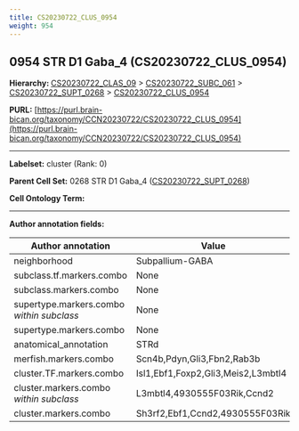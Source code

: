 ```yaml
---
title: CS20230722_CLUS_0954
weight: 954
---
```

## 0954 STR D1 Gaba_4 (CS20230722_CLUS_0954)
<b>Hierarchy: </b>
[CS20230722_CLAS_09](../CS20230722_CLAS_09) >
[CS20230722_SUBC_061](../CS20230722_SUBC_061) >
[CS20230722_SUPT_0268](../CS20230722_SUPT_0268) >
[CS20230722_CLUS_0954](../CS20230722_CLUS_0954)

**PURL:** [https://purl.brain-bican.org/taxonomy/CCN20230722/CS20230722_CLUS_0954](https://purl.brain-bican.org/taxonomy/CCN20230722/CS20230722_CLUS_0954)

---


**Labelset:** cluster (Rank: 0)

**Parent Cell Set:** 0268 STR D1 Gaba_4 ([CS20230722_SUPT_0268](../CS20230722_SUPT_0268))



**Cell Ontology Term:** 

[MARKER GENES.]: #


---

[TRANSFERRED ANNOTATIONS.]: #


[AUTHOR ANNOTATION FIELDS.]: #


**Author annotation fields:**

| Author annotation | Value |
|-------------------|-------|
|neighborhood|Subpallium-GABA|
|subclass.tf.markers.combo|None|
|subclass.markers.combo|None|
|supertype.markers.combo _within subclass_|None|
|supertype.markers.combo|None|
|anatomical_annotation|STRd|
|merfish.markers.combo|Scn4b,Pdyn,Gli3,Fbn2,Rab3b|
|cluster.TF.markers.combo|Isl1,Ebf1,Foxp2,Gli3,Meis2,L3mbtl4|
|cluster.markers.combo _within subclass_|L3mbtl4,4930555F03Rik,Ccnd2|
|cluster.markers.combo|Sh3rf2,Ebf1,Ccnd2,4930555F03Rik|
